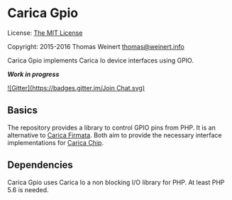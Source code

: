 Carica Gpio
===========

License: [The MIT License](http://opensource.org/licenses/mit-license.php)

Copyright: 2015-2016 Thomas Weinert <thomas@weinert.info>

Carica Gpio implements Carica Io device interfaces using GPIO. 

***Work in progress***

[![Gitter](https://badges.gitter.im/Join Chat.svg)](https://gitter.im/ThomasWeinert/carica-chip)

Basics
------

The repository provides a library to control GPIO pins from PHP. It is an alternative to 
[Carica Firmata](https://github.com/ThomasWeinert/carica-firmata). Both aim to provide the
necessary interface implementations for [Carica Chip](https://github.com/ThomasWeinert/carica-chip).

Dependencies
------------

Carica Gpio uses Carica Io a non blocking I/O library for PHP. At least PHP 5.6 is needed.
